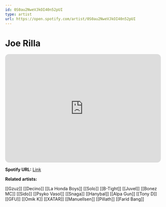 ```yaml
---
id: 0S0au2NweVJkOI40n52pUI
type: artist
url: https://open.spotify.com/artist/0S0au2NweVJkOI40n52pUI
---
```

# Joe Rilla

<iframe style="border-radius:12px" src="https://open.spotify.com/embed/artist/0S0au2NweVJkOI40n52pUI" width="100%" height="352" frameBorder="0" allowfullscreen="" allow="autoplay; clipboard-write; encrypted-media; fullscreen; picture-in-picture" loading="lazy"></iframe>

**Spotify URL:** [Link](https://open.spotify.com/artist/0S0au2NweVJkOI40n52pUI)

**Related artists:**

[[Gzuz]]
[[Decino]]
[[La Honda Boys]]
[[Solo]]
[[B-Tight]]
[[Juvel]]
[[Bonez MC]]
[[Sido]]
[[Psyko Vasol]]
[[Snaga]]
[[Hanybal]]
[[Alpa Gun]]
[[Tony D]]
[[GFU]]
[[Omik K]]
[[XATAR]]
[[Manuellsen]]
[[Pillath]]
[[Farid Bang]]
